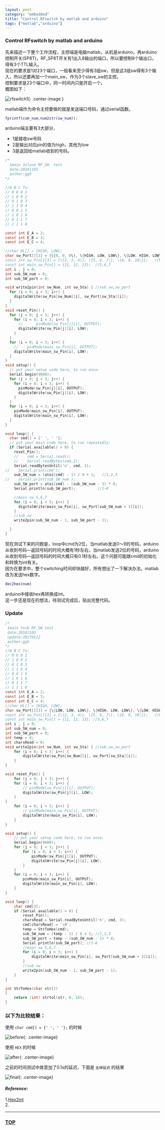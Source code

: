 ```yaml
---
layout: post
category: "embedded"
title: "Control RFswitch by matlab and arduino"
tags: ["matlab","arduino"]
---
```



### Control RFswitch by matlab and arduino  

<a name="top"></a>

先来描述一下整个工作流程，主控端是电脑matlab，从机是arduino，再arduino控制开关(SP8T)，RF_SP8T开关有1出入8输出的端口，所以要控制8个输出口，得有3个TTL输入。  
现在的要求是1对23个端口，一般看来至少得有3组sw，但是这3组sw得有3个输入，所以还要再加一个main_sw，作为3个slave_sw的主控。  
控制要求是23个端口中，同一时间内只能开启一个。  
概图如下：  

![rfswitch1](http://7xifyp.com1.z0.glb.clouddn.com/rfswitch1.png){: .center-image }

matlab端作为命令主控要做的就是发送端口号码，通过serial函数。

~~~ matlab
fprintf(com_num,num2str(sw_num));
~~~

arduino端主要有3大部分，  

* 1是接收sw号码
* 2是输出对应pin的值为high，其他为low
* 3是返回给matlab收到的号码。  


~~~ c
/*
  1main 3slave RF_SW  test
  date:20161103
  author:ggh
*/

//A B C To:
// 0 0 0 1
// 1 0 0 2
// 0 1 0 3
// 1 1 0 4
// 0 0 1 5
// 1 0 1 6
// 0 1 1 7
// 1 1 1 8

const int E_A = 2;
const int E_B = 3;
const int E_C = 4;

//char HL[] = {HIGH, LOW};
char sw_Port[][3] = {\{0, 0, 0\}, \{HIGH, LOW, LOW\}, \{LOW, HIGH, LOW\}, \{HIGH, HIGH, LOW\}, \{LOW, LOW, HIGH\}, \{HIGH, LOW, HIGH\}, \{LOW, HIGH, HIGH\}, \{HIGH, HIGH, HIGH\}};   //REMOVE \
const int sw_Pin[][3] = {\{2, 3, 4\}, \{5, 6, 7\}, \{8, 9, 10\}};   //REMOVE \
const int main_sw_Pin[] = {11, 12, 13};  //5,6,7
int i , j = 0;
int sub_SW_num = 0;
int sub_SW_port = 0;

void write2pin(int sw_Num, int sw_Sta) { //sub_sw,sw_port
  for (i = 0; i < 3; i++) {
    digitalWrite(sw_Pin[sw_Num][i], sw_Port[sw_Sta][i]);
  }
}
void reset_Pin() {
  for (j = 0; j < 3; j++) {
    for (i = 0; i < 3; i++) {
      //      pinMode(sw_Pin[j][i], OUTPUT);
      digitalWrite(sw_Pin[j][i], LOW);
    }
  }
  for (i = 0; i < 3; i++) {
    //    pinMode(main_sw_Pin[i], OUTPUT);
    digitalWrite(main_sw_Pin[i], LOW);
  }
}
void setup() {
  // put your setup code here, to run once:
  Serial.begin(9600);
  for (j = 0; j < 3; j++) {
    for (i = 0; i < 3; i++) {
      pinMode(sw_Pin[j][i], OUTPUT);
      digitalWrite(sw_Pin[j][i], LOW);
    }
  }
  for (i = 0; i < 3; i++) {
    pinMode(main_sw_Pin[i], OUTPUT);
    digitalWrite(main_sw_Pin[i], LOW);
  }
}

void loop() {
  char cmd[] = {' ', ' '};
  // put your main code here, to run repeatedly:
  if (Serial.available() > 0) {
    reset_Pin();
    //    cmd = Serial.read();
    //    Serial.readBytes(cmd,2);
    Serial.readBytesUntil('n', cmd, 3);
//    Serial.print(cmd );
    sub_SW_num = (atoi(cmd) - 1) / 8 + 1;   //1,2,3
//    Serial.print(sub_SW_num );
    sub_SW_port = atoi(cmd) - (sub_SW_num - 1) * 8;
    Serial.println(sub_SW_port);          //1~8

    //main sw 5,6,7
    for (i = 0; i < 3; i++) {
      digitalWrite(main_sw_Pin[i], sw_Port[sub_SW_num + 3][i]);
    }
    //sub sw
    write2pin(sub_SW_num - 1, sub_SW_port - 1);

  }
}

~~~

现在测试下来的问题是，loop中cmd为2位，当matlab发送0～9的号码，arduino从收到号码—返回号码的时间大概有1秒左右，当matlab发送2位的号码，arduino从收到号码—返回号码的时间大概只有0.1秒左右。这个问题可能跟cmd的初始化和转换为int有关。  
因为在要求中，整个switching时间却快越好，所有想出了一下解决办法。matlab改为发送hex数字。  

~~~ matlab
dec2hex(num)﻿
~~~

arduino中接收hex再转换成int。  
这一步还是现在的想法，待测试完成后，贴出完整代码。

### Update

~~~ c
/*
 1main 3sub RF_SW test
 date:20161103
 update:20170112
 author:ggh
*/
//A B C To:
// 0 0 0 1
// 1 0 0 2
// 0 1 0 3
// 1 1 0 4
// 0 0 1 5
// 1 0 1 6
// 0 1 1 7
// 1 1 1 8
const int E_A = 2;
const int E_B = 3;
const int E_C = 4;
//char HL[] = {HIGH, LOW};
char sw_Port[][3] = {\{LOW, LOW, LOW\}, \{HIGH, LOW, LOW\}, \{LOW, HIGH, LOW\}, \{HIGH, HIGH, LOW\}, \{LOW, LOW, HIGH\}, \{HIGH, LOW, HIGH\}, \{LOW, HIGH, HIGH\}, \{HIGH, HIGH, HIGH\}};   //REMOVE \
const int sw_Pin[][3] = {\{2, 3, 4\}, \{5, 6, 7\}, \{8, 9, 10\}};   //REMOVE \
const int main_sw_Pin[] = {11, 12, 13}; //5,6,7
int i , j = 0;
int sub_SW_num = 0;
int sub_SW_port = 0;
int temp = 0;
int charsRead = 0;
void write2pin(int sw_Num, int sw_Sta) { //sub_sw,sw_port
    for (i = 0; i < 3; i++) {
        digitalWrite(sw_Pin[sw_Num][i], sw_Port[sw_Sta][i]);
    }
}

void reset_Pin() {
    for (j = 0; j < 3; j++) {
    for (i = 0; i < 3; i++) {
        // pinMode(sw_Pin[j][i], OUTPUT);
        digitalWrite(sw_Pin[j][i], LOW);
    }
}
    for (i = 0; i < 3; i++) {
        // pinMode(main_sw_Pin[i], OUTPUT);
        digitalWrite(main_sw_Pin[i], LOW);
    }
}

void setup() {
    // put your setup code here, to run once:
    Serial.begin(9600);
    for (j = 0; j < 3; j++) {
        for (i = 0; i < 3; i++) {
            pinMode(sw_Pin[j][i], OUTPUT);
            digitalWrite(sw_Pin[j][i], LOW);
        }
    }
    for (i = 0; i < 3; i++) {
        pinMode(main_sw_Pin[i], OUTPUT);
        digitalWrite(main_sw_Pin[i], LOW);
    }
}

void loop() {
    char cmd[3];
    if (Serial.available() > 0) {
        reset_Pin();
        charsRead = Serial.readBytesUntil('n', cmd, 3);
        cmd[charsRead] = '\0';
        temp = StrToHex(cmd);
        sub_SW_num = (temp - 1) / 8 + 1; //1,2,3
        sub_SW_port = temp - (sub_SW_num - 1) * 8;
        Serial.println(sub_SW_port); //1~8
        //main sw 5,6,7
        for (i = 0; i < 3; i++) {
            digitalWrite(main_sw_Pin[i], sw_Port[sub_SW_num + 3][i]);
        }
        //sub sw
        write2pin(sub_SW_num - 1, sub_SW_port - 1);
    }
}

int StrToHex(char str[])
{
    return (int) strtol(str, 0, 16);
}
~~~

### 以下为比较结果：  

使用 `char cmd[] = {' ', ' '};` 的时候  

![before](http://7xifyp.com1.z0.glb.clouddn.com/RFSW_result1.png){: .center-image}

使用 `HEX` 的时候  

![after](http://7xifyp.com1.z0.glb.clouddn.com/RFSW_result2.png){: .center-image}

之前的时间测试中故意加了0.1s的延迟，下面是 `去掉延迟` 的结果  

![final](http://7xifyp.com1.z0.glb.clouddn.com/RFSW_result3.png){: .center-image}


#### *Reference:*  

1.[Hex2int](http://forum.arduino.cc/index.php?topic=311875.0)  
2.[]()  

- - - 

### [TOP](#top)
